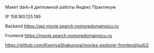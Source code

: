 Макет dark-4 дипломной работы Яндекс Практикум

IP 158.160.125.199

Backend https://api.movie.search.nomoredomainsicu.ru

Frontend https://movie.search.nomoredomainsicu.ru

https://github.com/KseniyaShakurova/movies-explorer-frontend/pull/2
